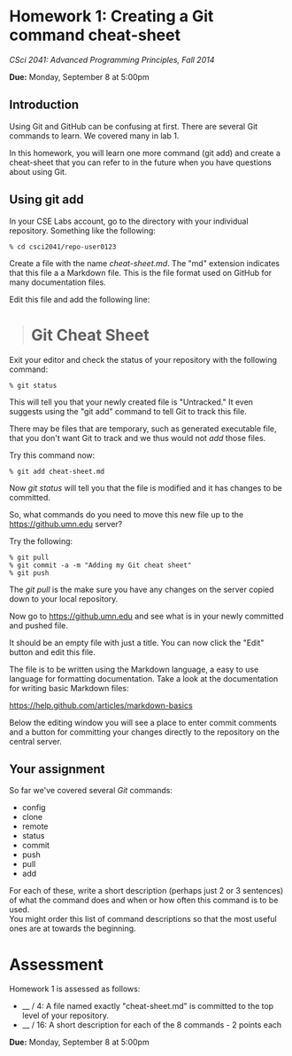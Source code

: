 # Homework 1: Creating a Git command cheat-sheet

*CSci 2041: Advanced Programming Principles, Fall 2014*

**Due:** Monday, September 8 at 5:00pm

## Introduction

Using Git and GitHub can be confusing at first.  There are several Git
commands to learn.  We covered many in lab 1.  

In this homework, you will learn one more command (git add) and create
a cheat-sheet that you can refer to in the future when you have
questions about using Git.

## Using git add

In your CSE Labs account, go to the directory with your individual
repository.  Something like the following:
```
% cd csci2041/repo-user0123
```

Create a file with the name *cheat-sheet.md*.  The "md" extension
indicates that this file a a Markdown file.  This is the file format
used on GitHub for many documentation files.

Edit this file and add the following line:
>  # Git Cheat Sheet

Exit your editor and check the status of your repository with the
following command:
```
% git status
```
This will tell you that your newly created file is "Untracked."  It
even suggests using the "git add" command to tell Git to track this
file.  

There may be files that are temporary, such as generated executable
file, that you don't want Git to track and we thus would not *add*
those files.

Try this command now:
```
% git add cheat-sheet.md
```

Now *git status* will tell you that the file is modified and it has
changes to be committed.

So, what commands do you need to move this new file up to the
https://github.umn.edu server?

Try the following:
```
% git pull
% git commit -a -m "Adding my Git cheat sheet"
% git push
```

The *git pull* is the make sure you have any changes on the server
copied down to your local repository.

Now go to https://github.umn.edu and see what is in your newly
committed and pushed file.

It should be an empty file with just a title.  You can now click the
"Edit" button and edit this file.

The file is to be written using the Markdown language, a easy to use
language for formatting documentation.  Take a look at the
documentation for writing basic Markdown files:

https://help.github.com/articles/markdown-basics

Below the editing window you will see a place to enter commit comments
and a button for committing your changes directly to the repository on
the central server.

## Your assignment

So far we've covered several *Git* commands:
+ config
+ clone
+ remote
+ status
+ commit
+ push
+ pull
+ add

For each of these, write a short description (perhaps just 2 or 3 sentences) 
of what the command does and when or 
how often this command is to be used.  
You might order this list of command descriptions so that the most useful ones are
at towards the beginning.

# Assessment
Homework 1 is assessed as follows:
+ __ / 4: A file named exactly "cheat-sheet.md" is committed to the top level of your repository.
+ __ / 16: A short description for each of the 8 commands - 2 points each 

**Due:** Monday, September 8 at 5:00pm

